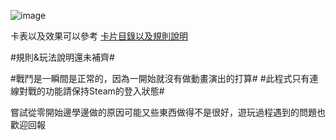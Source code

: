![image](https://github.com/DatePest/LostDream/assets/108296950/ba5972df-4035-4830-9255-e03ef53fc0fa)

卡表以及效果可以參考 
[卡片目錄以及規則說明](https://docs.google.com/spreadsheets/d/1XywOKKZI-OnjYv1XHdKN56nJ12PP9B_K/edit?usp=sharing&ouid=102980525715795086892&rtpof=true&sd=true)

#規則&玩法說明還未補齊#

#戰鬥是一瞬間是正常的，因為一開始就沒有做動畫演出的打算#
#此程式只有連線對戰的功能請保持Steam的登入狀態#

嘗試從零開始邊學邊做的原因可能又些東西做得不是很好，遊玩過程遇到的問題也歡迎回報

